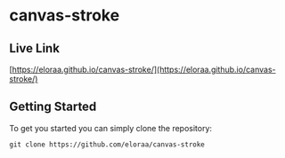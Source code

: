 # canvas-stroke
## Live Link
[https://eloraa.github.io/canvas-stroke/](https://eloraa.github.io/canvas-stroke/)

## Getting Started
To get you started you can simply clone the repository:

```
git clone https://github.com/eloraa/canvas-stroke
```
